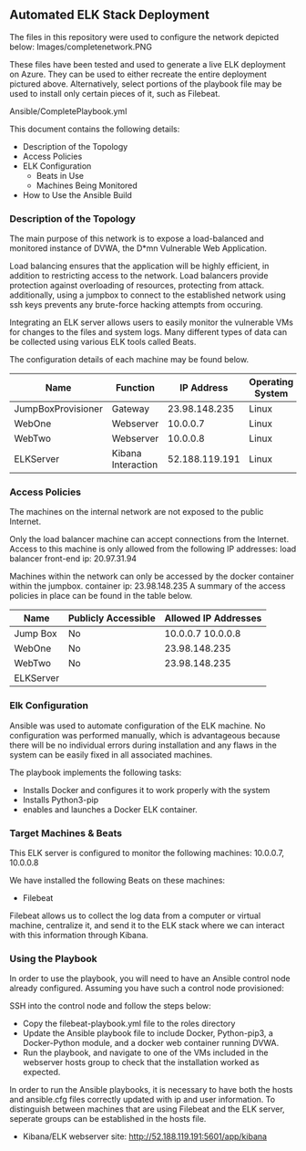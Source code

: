 ## Automated ELK Stack Deployment

The files in this repository were used to configure the network depicted below:
Images/completenetwork.PNG

These files have been tested and used to generate a live ELK deployment on Azure. They can be used to either recreate the entire deployment pictured above. Alternatively, select portions of the playbook file may be used to install only certain pieces of it, such as Filebeat.

 Ansible/CompletePlaybook.yml

This document contains the following details:
- Description of the Topology
- Access Policies
- ELK Configuration
  - Beats in Use
  - Machines Being Monitored
- How to Use the Ansible Build


### Description of the Topology

The main purpose of this network is to expose a load-balanced and monitored instance of DVWA, the D*mn Vulnerable Web Application.

Load balancing ensures that the application will be highly efficient, in addition to restricting access to the network.
Load balancers provide protection against overloading of resources, protecting from attack. additionally, using a jumpbox to connect to the established network using ssh keys prevents any brute-force hacking attempts from occuring.

Integrating an ELK server allows users to easily monitor the vulnerable VMs for changes to the files and system logs. Many different types of data can be collected using various ELK tools called Beats.

The configuration details of each machine may be found below.


| Name               | Function           | IP Address     | Operating System |
|--------------------|--------------------|----------------|------------------|
| JumpBoxProvisioner | Gateway            | 23.98.148.235  | Linux            |  
| WebOne             |  Webserver         | 10.0.0.7       | Linux            |
| WebTwo             |  Webserver         | 10.0.0.8       |  Linux           |
| ELKServer          | Kibana Interaction | 52.188.119.191 | Linux            |

### Access Policies

The machines on the internal network are not exposed to the public Internet. 

Only the load balancer machine can accept connections from the Internet. Access to this machine is only allowed from the following IP addresses:
load balancer front-end ip: 20.97.31.94

Machines within the network can only be accessed by the docker container within the jumpbox.
container ip: 23.98.148.235
A summary of the access policies in place can be found in the table below.

| Name     | Publicly Accessible | Allowed IP Addresses |
|----------|---------------------|----------------------|
| Jump Box | No                  | 10.0.0.7 10.0.0.8    |
|  WebOne  | No                  | 23.98.148.235        |
|  WebTwo  | No                  | 23.98.148.235        |
| ELKServer| 

### Elk Configuration

Ansible was used to automate configuration of the ELK machine. No configuration was performed manually, which is advantageous because there will be no individual errors during installation and any flaws in the system can be easily fixed in all associated machines.

The playbook implements the following tasks:
- Installs Docker and configures it to work properly with the system
- Installs Python3-pip
- enables and launches a Docker ELK container.


### Target Machines & Beats
This ELK server is configured to monitor the following machines: 10.0.0.7, 10.0.0.8


We have installed the following Beats on these machines:
- Filebeat

Filebeat allows us to collect the log data from a computer or virtual machine, centralize it, and send it to the ELK stack where we can interact with this information through Kibana.

### Using the Playbook
In order to use the playbook, you will need to have an Ansible control node already configured. Assuming you have such a control node provisioned: 

SSH into the control node and follow the steps below:
- Copy the filebeat-playbook.yml file to the roles directory
- Update the Ansible playbook file to include Docker, Python-pip3, a Docker-Python module, and a docker web container running DVWA.
- Run the playbook, and navigate to one of the VMs included in the webserver hosts group to check that the installation worked as expected.

In order to run the Ansible playbooks, it is necessary to have both the hosts and ansible.cfg files correctly updated with ip and user information. To distinguish between machines that are using Filebeat and the ELK server, seperate groups can be established in the hosts file.
- Kibana/ELK webserver site: http://52.188.119.191:5601/app/kibana

